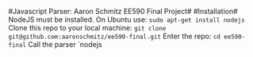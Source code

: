 #Javascript Parser: Aaron Schmitz EE590 Final Project#
#Installation#
NodeJS must be installed. On Ubuntu use:
`sudo apt-get install nodejs`
Clone this repo to your local machine:
`git clone git@github.com:aaronschmitz/ee590-final.git`
Enter the repo:
`cd ee590-final`
Call the parser
`nodejs 